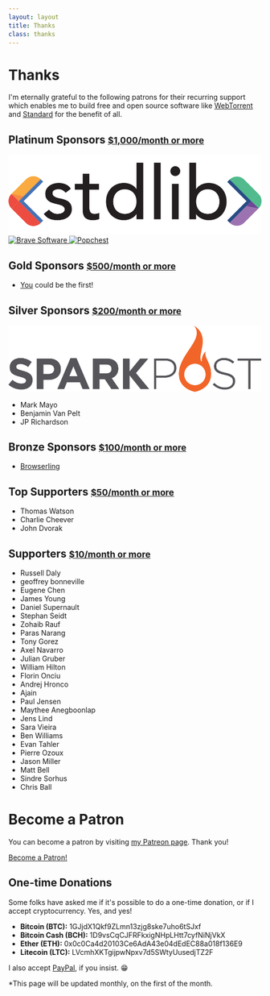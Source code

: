 ```yaml
---
layout: layout
title: Thanks
class: thanks
---
```


# Thanks

I'm eternally grateful to the following patrons for their recurring support which
enables me to build free and open source software like
[WebTorrent](https://webtorrent.io) and [Standard](https://standardjs.com) for the
benefit of all.

## Platinum Sponsors <small>[$1,000/month or more](https://www.patreon.com/bePatron?c=1335510&rid=2201589)</small>

<a href='https://stdlib.com' rel='nofollow' target='_blank' class='sponsor sponsor-platinum'>
  <img src='/images/supporters/stdlib.png' alt='Stdlib' />
</a>
<a href='https://brave.com' rel='nofollow' target='_blank' class='sponsor sponsor-platinum'>
  <img src='/images/supporters/brave.png' alt='Brave Software' />
</a>
<a href='https://popchest.com' rel='nofollow' target='_blank' class='sponsor sponsor-platinum'>
  <img src='/images/supporters/popchest.png' alt='Popchest' />
</a>

## Gold Sponsors <small>[$500/month or more](https://www.patreon.com/bePatron?c=1335510&rid=2175327)</small>

- [You](https://www.patreon.com/feross) could be the first!

## Silver Sponsors <small>[$200/month or more](https://www.patreon.com/bePatron?c=1335510&rid=2201567)</small>

<a href='https://sparkpo.st/feross' rel='nofollow' target='_blank' class='sponsor sponsor-silver'>
  <img src='/images/supporters/sparkpost.png' alt='Sparkpost' />
</a>

- Mark Mayo
- Benjamin Van Pelt
- JP Richardson

## Bronze Sponsors <small>[$100/month or more](https://www.patreon.com/bePatron?c=1335510&rid=2201570)</small>

- <a href='https://www.browserling.com/' rel='nofollow' target='_blank'>Browserling</a>

## Top Supporters <small>[$50/month or more](https://www.patreon.com/bePatron?c=1335510&rid=2188674)</small>

- Thomas Watson
- Charlie Cheever
- John Dvorak

## Supporters <small>[$10/month or more](https://www.patreon.com/bePatron?c=1335510&rid=2179762)</small>

- Russell Daly
- geoffrey  bonneville
- Eugene  Chen
- James Young
- Daniel  Supernault
- Stephan Seidt
- Zohaib  Rauf
- Paras Narang
- Tony  Gorez
- Axel  Navarro
- Julian  Gruber
- William Hilton
- Florin  Onciu
- Andrej  Hronco
- Ajain
- Paul  Jensen
- Maythee Anegboonlap
- Jens  Lind
- Sara  Vieira
- Ben Williams
- Evan  Tahler
- Pierre  Ozoux
- Jason Miller
- Matt  Bell
- Sindre  Sorhus
- Chris Ball

# Become a Patron

You can become a patron by visiting [my Patreon page](https://patreon.com/feross).
Thank you!

<a href="https://www.patreon.com/bePatron?u=8375109" data-patreon-widget-type="become-patron-button">Become a Patron!</a><script async src="https://c6.patreon.com/becomePatronButton.bundle.js"></script>

## One-time Donations

Some folks have asked me if it's possible to do a one-time donation, or if I accept cryptocurrency. Yes, and yes!

- **Bitcoin (BTC):** 1GJjdX1Qkf9ZLmn13zjg8ske7uho6tSJxf
- **Bitcoin Cash (BCH):** 1D9vsCqCJFRFkxigNHpLHtt7cyfNiNjVkX
- **Ether (ETH):** 0x0c0Ca4d20103Ce6AdA43e04dEdEC88a018f136E9
- **Litecoin (LTC):** LVcmhXKTgijpwNpxv7d5SWtyUusedjTZ2F

I also accept [PayPal](https://www.paypal.me/feross), if you insist. 😁

*This page will be updated monthly, on the first of the month.

